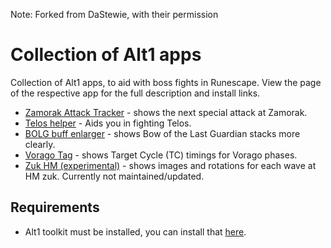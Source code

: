 Note: Forked from DaStewie, with their permission

# Collection of Alt1 apps

Collection of Alt1 apps, to aid with boss fights in Runescape.
View the page of the respective app for the full description and install links.
- [Zamorak Attack Tracker](zamorak) - shows the next special attack at Zamorak.
- [Telos helper](telos) - Aids you in fighting Telos.
- [BOLG buff enlarger](bolg) - shows Bow of the Last Guardian stacks more clearly.
- [Vorago Tag](voragoTag) - shows Target Cycle (TC) timings for Vorago phases.
- [Zuk HM (experimental)](zukhm) - shows images and rotations for each wave at HM zuk. Currently not maintained/updated.

## Requirements
- Alt1 toolkit must be installed, you can install that [here](https://runeapps.org/alt1).

